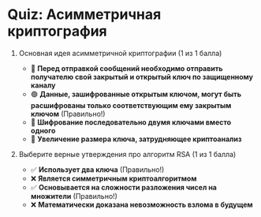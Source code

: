 # Quiz: Асимметричная криптография

1. Основная идея асимметричной криптографии (1 из 1 балла)
   * 🔴 **Перед отправкой сообщений необходимо отправить получателю свой закрытый и открытый ключ по защищенному каналу**
   * 🟢 **Данные, зашифрованные открытым ключом, могут быть расшифрованы только соответствующим ему закрытым ключом** (Правильно!)
   * 🔴 **Шифрование последовательно двумя ключами вместо одного**
   * 🔴 **Увеличение размера ключа, затрудняющее криптоанализ**


2. Выберите верные утверждения про алгоритм RSA (1 из 1 балла)
   * ✅ **Использует два ключа** (Правильно!)
   * ❌ **Является симметричным криптоалгоритмом**
   * ✅ **Основывается на сложности разложения чисел на множители** (Правильно!)
   * ❌ **Математически доказана невозможность взлома в будущем**
